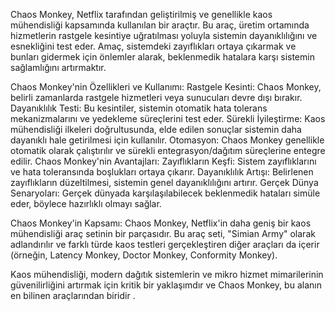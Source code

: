 Chaos Monkey, Netflix tarafından geliştirilmiş ve genellikle kaos mühendisliği kapsamında kullanılan bir araçtır. Bu araç, üretim ortamında hizmetlerin rastgele kesintiye uğratılması yoluyla sistemin dayanıklılığını ve esnekliğini test eder. Amaç, sistemdeki zayıflıkları ortaya çıkarmak ve bunları gidermek için önlemler alarak, beklenmedik hatalara karşı sistemin sağlamlığını artırmaktır.

Chaos Monkey'nin Özellikleri ve Kullanımı:
Rastgele Kesinti: Chaos Monkey, belirli zamanlarda rastgele hizmetleri veya sunucuları devre dışı bırakır.
Dayanıklılık Testi: Bu kesintiler, sistemin otomatik hata tolerans mekanizmalarını ve yedekleme süreçlerini test eder.
Sürekli İyileştirme: Kaos mühendisliği ilkeleri doğrultusunda, elde edilen sonuçlar sistemin daha dayanıklı hale getirilmesi için kullanılır.
Otomasyon: Chaos Monkey genellikle otomatik olarak çalıştırılır ve sürekli entegrasyon/dağıtım süreçlerine entegre edilir.
Chaos Monkey'nin Avantajları:
Zayıflıkların Keşfi: Sistem zayıflıklarını ve hata toleransında boşlukları ortaya çıkarır.
Dayanıklılık Artışı: Belirlenen zayıflıkların düzeltilmesi, sistemin genel dayanıklılığını artırır.
Gerçek Dünya Senaryoları: Gerçek dünyada karşılaşılabilecek beklenmedik hataları simüle eder, böylece hazırlıklı olmayı sağlar.

Chaos Monkey'in Kapsamı:
Chaos Monkey, Netflix'in daha geniş bir kaos mühendisliği araç setinin bir parçasıdır. Bu araç seti, "Simian Army" olarak adlandırılır ve farklı türde kaos testleri gerçekleştiren diğer araçları da içerir (örneğin, Latency Monkey, Doctor Monkey, Conformity Monkey).

Kaos mühendisliği, modern dağıtık sistemlerin ve mikro hizmet mimarilerinin güvenilirliğini artırmak için kritik bir yaklaşımdır ve Chaos Monkey, bu alanın en bilinen araçlarından biridir . 